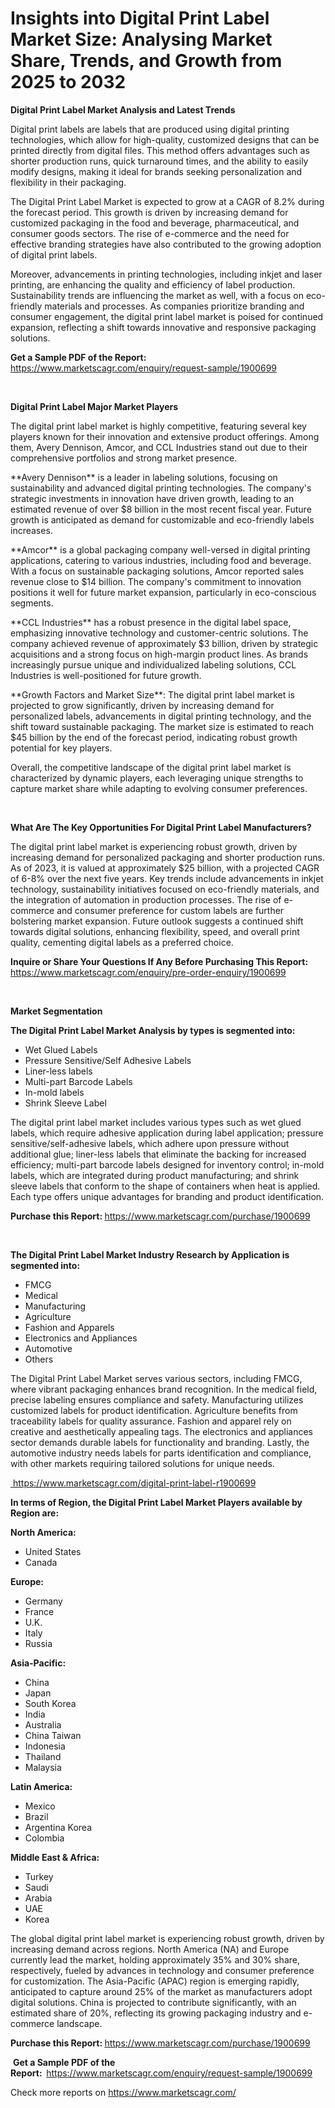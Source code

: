 <p><h1>Insights into Digital Print Label Market Size: Analysing Market Share, Trends, and Growth from 2025 to 2032</h1></p><p><strong>Digital Print Label Market Analysis and Latest Trends</strong></p>
<p><p>Digital print labels are labels that are produced using digital printing technologies, which allow for high-quality, customized designs that can be printed directly from digital files. This method offers advantages such as shorter production runs, quick turnaround times, and the ability to easily modify designs, making it ideal for brands seeking personalization and flexibility in their packaging.</p><p>The Digital Print Label Market is expected to grow at a CAGR of 8.2% during the forecast period. This growth is driven by increasing demand for customized packaging in the food and beverage, pharmaceutical, and consumer goods sectors. The rise of e-commerce and the need for effective branding strategies have also contributed to the growing adoption of digital print labels. </p><p>Moreover, advancements in printing technologies, including inkjet and laser printing, are enhancing the quality and efficiency of label production. Sustainability trends are influencing the market as well, with a focus on eco-friendly materials and processes. As companies prioritize branding and consumer engagement, the digital print label market is poised for continued expansion, reflecting a shift towards innovative and responsive packaging solutions.</p></p>
<p><strong>Get a Sample PDF of the Report:&nbsp;</strong> <a href="https://www.marketscagr.com/enquiry/request-sample/1900699?utm_campaign=2882&utm_medium=2&utm_source=Github&utm_content=ia&utm_term=02042025&utm_id=digital-print-label">https://www.marketscagr.com/enquiry/request-sample/1900699</a></p>
<p>&nbsp;</p>
<p><strong>Digital Print Label Major Market Players</strong></p>
<p><p>The digital print label market is highly competitive, featuring several key players known for their innovation and extensive product offerings. Among them, Avery Dennison, Amcor, and CCL Industries stand out due to their comprehensive portfolios and strong market presence.</p><p>**Avery Dennison** is a leader in labeling solutions, focusing on sustainability and advanced digital printing technologies. The company's strategic investments in innovation have driven growth, leading to an estimated revenue of over $8 billion in the most recent fiscal year. Future growth is anticipated as demand for customizable and eco-friendly labels increases.</p><p>**Amcor** is a global packaging company well-versed in digital printing applications, catering to various industries, including food and beverage. With a focus on sustainable packaging solutions, Amcor reported sales revenue close to $14 billion. The company's commitment to innovation positions it well for future market expansion, particularly in eco-conscious segments.</p><p>**CCL Industries** has a robust presence in the digital label space, emphasizing innovative technology and customer-centric solutions. The company achieved revenue of approximately $3 billion, driven by strategic acquisitions and a strong focus on high-margin product lines. As brands increasingly pursue unique and individualized labeling solutions, CCL Industries is well-positioned for future growth.</p><p>**Growth Factors and Market Size**: The digital print label market is projected to grow significantly, driven by increasing demand for personalized labels, advancements in digital printing technology, and the shift toward sustainable packaging. The market size is estimated to reach $45 billion by the end of the forecast period, indicating robust growth potential for key players.</p><p>Overall, the competitive landscape of the digital print label market is characterized by dynamic players, each leveraging unique strengths to capture market share while adapting to evolving consumer preferences.</p></p>
<p>&nbsp;</p>
<p><strong>What Are The Key Opportunities For Digital Print Label Manufacturers?</strong></p>
<p><p>The digital print label market is experiencing robust growth, driven by increasing demand for personalized packaging and shorter production runs. As of 2023, it is valued at approximately $25 billion, with a projected CAGR of 6-8% over the next five years. Key trends include advancements in inkjet technology, sustainability initiatives focused on eco-friendly materials, and the integration of automation in production processes. The rise of e-commerce and consumer preference for custom labels are further bolstering market expansion. Future outlook suggests a continued shift towards digital solutions, enhancing flexibility, speed, and overall print quality, cementing digital labels as a preferred choice.</p></p>
<p><strong>Inquire or Share Your Questions If Any Before Purchasing This Report:</strong> <a href="https://www.marketscagr.com/enquiry/pre-order-enquiry/1900699?utm_campaign=2882&utm_medium=2&utm_source=Github&utm_content=ia&utm_term=02042025&utm_id=digital-print-label">https://www.marketscagr.com/enquiry/pre-order-enquiry/1900699</a></p>
<p>&nbsp;</p>
<p><strong>Market Segmentation</strong></p>
<p><strong>The Digital Print Label Market Analysis by types is segmented into:</strong></p>
<p><ul><li>Wet Glued Labels</li><li>Pressure Sensitive/Self Adhesive Labels</li><li>Liner-less labels</li><li>Multi-part Barcode Labels</li><li>In-mold labels</li><li>Shrink Sleeve Label</li></ul></p>
<p><p>The digital print label market includes various types such as wet glued labels, which require adhesive application during label application; pressure sensitive/self-adhesive labels, which adhere upon pressure without additional glue; liner-less labels that eliminate the backing for increased efficiency; multi-part barcode labels designed for inventory control; in-mold labels, which are integrated during product manufacturing; and shrink sleeve labels that conform to the shape of containers when heat is applied. Each type offers unique advantages for branding and product identification.</p></p>
<p><strong>Purchase this Report:&nbsp;</strong><a href="https://www.marketscagr.com/purchase/1900699?utm_campaign=2882&utm_medium=2&utm_source=Github&utm_content=ia&utm_term=02042025&utm_id=digital-print-label">https://www.marketscagr.com/purchase/1900699</a></p>
<p>&nbsp;</p>
<p><strong>The Digital Print Label Market Industry Research by Application is segmented into:</strong></p>
<p><ul><li>FMCG</li><li>Medical</li><li>Manufacturing</li><li>Agriculture</li><li>Fashion and Apparels</li><li>Electronics and Appliances</li><li>Automotive</li><li>Others</li></ul></p>
<p><p>The Digital Print Label Market serves various sectors, including FMCG, where vibrant packaging enhances brand recognition. In the medical field, precise labeling ensures compliance and safety. Manufacturing utilizes customized labels for product identification. Agriculture benefits from traceability labels for quality assurance. Fashion and apparel rely on creative and aesthetically appealing tags. The electronics and appliances sector demands durable labels for functionality and branding. Lastly, the automotive industry needs labels for parts identification and compliance, with other markets requiring tailored solutions for unique needs.</p></p>
<p><a href="https://www.marketscagr.com/digital-print-label-r1900699?utm_campaign=2882&utm_medium=2&utm_source=Github&utm_content=ia&utm_term=02042025&utm_id=digital-print-label">&nbsp;https://www.marketscagr.com/digital-print-label-r1900699</a></p>
<p><strong>In terms of Region, the Digital Print Label Market Players available by Region are:</strong></p>
<p>
    <p> <strong> North America: </strong>
        <ul>
            <li>United States</li>
            <li>Canada</li>
        </ul>
        </p> 
    <p> <strong> Europe: </strong>
        <ul>
            <li>Germany</li>
            <li>France</li>
            <li>U.K.</li>
            <li>Italy</li>
            <li>Russia</li>
        </ul>
        </p> 
    <p> <strong> Asia-Pacific: </strong>
        <ul>
            <li>China</li>
            <li>Japan</li>
            <li>South Korea</li>
            <li>India</li>
            <li>Australia</li>
            <li>China Taiwan</li>
            <li>Indonesia</li>
            <li>Thailand</li>
            <li>Malaysia</li>
        </ul>
        </p> 
    <p> <strong> Latin America: </strong>
        <ul>
            <li>Mexico</li>
            <li>Brazil</li>
            <li>Argentina Korea</li>
            <li>Colombia</li>
        </ul>
        </p> 
    <p> <strong> Middle East & Africa: </strong>
        <ul>
            <li>Turkey</li>
            <li>Saudi</li>
            <li>Arabia</li>
            <li>UAE</li>
            <li>Korea</li>
        </ul>
    </p>
    </p>
<p><p>The global digital print label market is experiencing robust growth, driven by increasing demand across regions. North America (NA) and Europe currently lead the market, holding approximately 35% and 30% share, respectively, fueled by advances in technology and consumer preference for customization. The Asia-Pacific (APAC) region is emerging rapidly, anticipated to capture around 25% of the market as manufacturers adopt digital solutions. China is projected to contribute significantly, with an estimated share of 20%, reflecting its growing packaging industry and e-commerce landscape.</p></p>
<p><strong>Purchase this Report: </strong><a href="https://www.marketscagr.com/purchase/1900699?utm_campaign=2882&utm_medium=2&utm_source=Github&utm_content=ia&utm_term=02042025&utm_id=digital-print-label">https://www.marketscagr.com/purchase/1900699</a></p>
<p>&nbsp;<strong>Get a Sample PDF of the Report:&nbsp;&nbsp;</strong><a href="https://www.marketscagr.com/enquiry/request-sample/1900699?utm_campaign=2882&utm_medium=2&utm_source=Github&utm_content=ia&utm_term=02042025&utm_id=digital-print-label">https://www.marketscagr.com/enquiry/request-sample/1900699</a></p>
<p><strong></strong></p>
<p>Check more reports on <a href="https://www.marketscagr.com/?utm_campaign=2882&utm_medium=2&utm_source=Github&utm_content=ia&utm_term=02042025&utm_id=digital-print-label">https://www.marketscagr.com/</a></p>